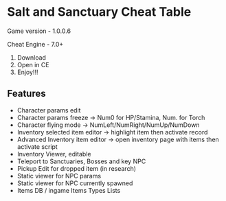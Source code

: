 # Salt and Sanctuary Cheat Table

Game version - 1.0.0.6

Cheat Engine - 7.0+

1. Download
2. Open in CE
3. Enjoy!!!

## Features
* Character params edit
* Character params freeze -> Num0 for HP/Stamina, Num. for Torch
* Character flying mode -> NumLeft/NumRight/NumUp/NumDown
* Inventory selected item editor -> highlight item then activate record
* Advanced Inventory item editor -> open inventory page with items then activate script
* Inventory Viewer, editable
* Teleport to Sanctuaries, Bosses and key NPC
* Pickup Edit for dropped item (in research)
* Static viewer for NPC params
* Static viewer for NPC currently spawned
* Items DB / ingame Items Types Lists

